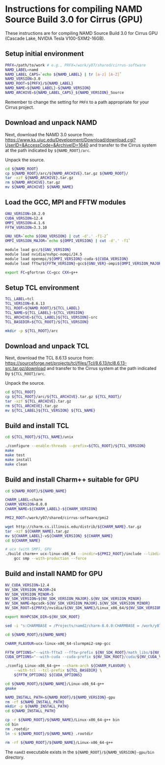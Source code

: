 Instructions for compiling NAMD Source Build 3.0 for Cirrus (GPU)
=================================================================

These instructions are for compiling NAMD Source Build 3.0 for Cirrus GPU (Cascade Lake, NVIDIA Tesla V100-SXM2-16GB).


Setup initial environment
-------------------------

```bash
PRFX=/path/to/work # e.g., PRFX=/work/y07/shared/cirrus-software
NAMD_LABEL=namd
NAMD_LABEL_CAPS=`echo ${NAMD_LABEL} | tr [a-z] [A-Z]`
NAMD_VERSION=3.0
NAMD_ROOT=${PRFX}/${NAMD_LABEL}
NAMD_NAME=${NAMD_LABEL}-${NAMD_VERSION}
NAMD_ARCHIVE=${NAMD_LABEL_CAPS}_${NAMD_VERSION}_Source
```

Remember to change the setting for `PRFX` to a path appropriate for your Cirrus project.


Download and unpack NAMD
------------------------

Next, download the NAMD 3.0 source from: https://www.ks.uiuc.edu/Development/Download/download.cgi?UserID=&AccessCode=&ArchiveID=1640
and transfer to the Cirrus system at the path indicated by `${NAMD_ROOT}/arc`.

Unpack the source.

```bash
cd ${NAMD_ROOT} 
cp ${NAMD_ROOT}/arc/${NAMD_ARCHIVE}.tar.gz ${NAMD_ROOT}/
tar -xzf ${NAMD_ARCHIVE}.tar.gz
rm ${NAMD_ARCHIVE}.tar.gz
mv ${NAMD_ARCHIVE} ${NAMD_NAME}
```


Load the GCC, MPI and FFTW modules
----------------------------------

```bash
GNU_VERSION=10.2.0
CUDA_VERSION=12.4
OMPI_VERSION=4.1.6
FFTW_VERSION=3.3.10

GNU_VER=`echo ${GNU_VERSION} | cut -d'.' -f1-2`
OMPI_VERSION_MAJOR=`echo ${OMPI_VERSION} | cut -d'.' -f1`

module load gcc/${GNU_VERSION}
module load nvidia/nvhpc-nompi/24.5
module load openmpi/${OMPI_VERSION}-cuda-${CUDA_VERSION}
module load fftw/${FFTW_VERSION}-gcc${GNU_VER}-ompi${OMPI_VERSION_MAJOR}-cuda${CUDA_VERSION}

export FC=gfortran CC=gcc CXX=g++
```


Setup TCL environment
---------------------

```bash
TCL_LABEL=tcl
TCL_VERSION=8.6.13
TCL_ROOT=${NAMD_ROOT}/${TCL_LABEL}
TCL_NAME=${TCL_LABEL}-${TCL_VERSION}
TCL_ARCHIVE=${TCL_LABEL}${TCL_VERSION}-src
TCL_BASEDIR=${TCL_ROOT}/${TCL_VERSION}

mkdir -p ${TCL_ROOT}/arc
```


Download and unpack TCL
------------------------

Next, download the TCL 8.6.13 source from: https://sourceforge.net/projects/tcl/files/Tcl/8.6.13/tcl8.6.13-src.tar.gz/download
and transfer to the Cirrus system at the path indicated by `${TCL_ROOT}/arc`.

Unpack the source.

```bash
cd ${TCL_ROOT}
cp ${TCL_ROOT}/arc/${TCL_ARCHIVE}.tar.gz ${TCL_ROOT}/
tar -xzf ${TCL_ARCHIVE}.tar.gz
rm ${TCL_ARCHIVE}.tar.gz
mv ${TCL_LABEL}${TCL_VERSION} ${TCL_NAME}
```


Build and install TCL
---------------------

```bash
cd ${TCL_ROOT}/${TCL_NAME}/unix

./configure --enable-threads --prefix=${TCL_ROOT}/${TCL_VERSION}
make
make test
make install
make clean
```


Build and install Charm++ suitable for GPU
------------------------------------------

```bash
cd ${NAMD_ROOT}/${NAMD_NAME}

CHARM_LABEL=charm
CHARM_VERSION=8.0.0
CHARM_NAME=${CHARM_LABEL}-${CHARM_VERSION}

PMI2_ROOT=/work/y07/shared/cirrus-software/pmi2

wget http://charm.cs.illinois.edu/distrib/${CHARM_NAME}.tar.gz
tar -xzf ${CHARM_NAME}.tar.gz
mv ${CHARM_LABEL}-v${CHARM_VERSION} ${CHARM_NAME}
cd ${CHARM_NAME}

# ucx (with SMP), GPU
./build charm++ ucx-linux-x86_64 --incdir=${PMI2_ROOT}/include --libdir=${PMI2_ROOT}/lib slurmpmi2 \
    gcc smp --with-production --force
```


Build and install NAMD for GPU
------------------------------

```bash
NV_CUDA_VERSION=12.4
NV_SDK_VERSION_MAJOR=24
NV_SDK_VERSION_MINOR=5
NV_SDK_VERSION=${NV_SDK_VERSION_MAJOR}.${NV_SDK_VERSION_MINOR}
NV_SDK_NAME=hpcsdk-${NV_SDK_VERSION_MAJOR}.${NV_SDK_VERSION_MINOR}
NV_SDK_ROOT=${PRFX}/nvidia/${NV_SDK_NAME}/Linux_x86_64/${NV_SDK_VERSION}

export NVHPCSDK_DIR=${NV_SDK_ROOT}

sed -i "s:CHARMBASE = /Projects/namd2/charm-8.0.0:CHARMBASE = /work/y07/shared/cirrus-software/namd/namd-3.0/charm-8.0.0:g" ${NAMD_ROOT}/${NAMD_NAME}/Make.charm

cd ${NAMD_ROOT}/${NAMD_NAME}

CHARM_FLAVOUR=ucx-linux-x86_64-slurmpmi2-smp-gcc

FFTW_OPTIONS="--with-fftw3 --fftw-prefix ${NV_SDK_ROOT}/math_libs/${NV_CUDA_VERSION}/targets/x86_64-linux"
CUDA_OPTIONS="--with-cuda --cuda-prefix ${NV_SDK_ROOT}/cuda/${NV_CUDA_VERSION}"

./config Linux-x86_64-g++ --charm-arch ${CHARM_FLAVOUR} \
    --with-tcl --tcl-prefix ${TCL_BASEDIR} \
    ${FFTW_OPTIONS} ${CUDA_OPTIONS}

cd ${NAMD_ROOT}/${NAMD_NAME}/Linux-x86_64-g++
gmake

NAMD_INSTALL_PATH=${NAMD_ROOT}/${NAMD_VERSION}-gpu
rm -rf ${NAMD_INSTALL_PATH}
mkdir -p ${NAMD_INSTALL_PATH}
cd ${NAMD_INSTALL_PATH}

cp -r ${NAMD_ROOT}/${NAMD_NAME}/Linux-x86_64-g++ bin
cd bin
rm .rootdir
ln -s ${NAMD_ROOT}/${NAMD_NAME} .rootdir

rm -rf ${NAMD_ROOT}/${NAMD_NAME}/Linux-x86_64-g++
```

The `namd3` executable exists in the `${NAMD_ROOT}/${NAMD_VERSION}-gpu/bin` directory.
